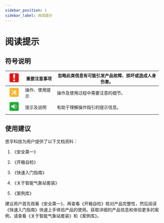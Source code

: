 ```yaml
---
sidebar_position: 1
sidebar_label: 阅读提示
---
```



# 阅读提示

## 符号说明

| ![](./images/smart-weather-station-kit-reading-tips-01.png) | 重要注意事项   | 忽略此类信息有可能引发产品故障、损坏或造成人身伤害。 |
| -------------------------------------------------------- | -------------- | ---------------------------------------------------- |
| ![](./images/smart-weather-station-kit-reading-tips-02.png) | 操作、使用提示 | 操作及使用过程中需要注意的细节。                     |
| ![](./images/smart-weather-station-kit-reading-tips-03.png) | 提示及说明     | 有助于理解操作指引的提示信息。                       |

## 使用建议

恩孚科技为用户提供了以下文档资料：

1. 《安全第一》

2. 《开箱自检》

3. 《快速入门指南》

4. 《关于智能气象站套装》

5. 《案例库》

建议用户首先观看《安全第一》，再查看《开箱自检》核对产品完整性，然后阅读《快速入门指南》快速上手体验产品的使用。获取详细的产品信息和体验更多的案例，请查看《关于智能气象站套装》和《案例库》。
